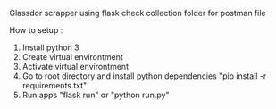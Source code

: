 Glassdor scrapper using flask
check collection folder for postman file

How to setup :
1. Install python 3
2. Create virtual environtment
3. Activate virtual environtment
4. Go to root directory and install python dependencies "pip install -r requirements.txt"
5. Run apps "flask run" or "python run.py"